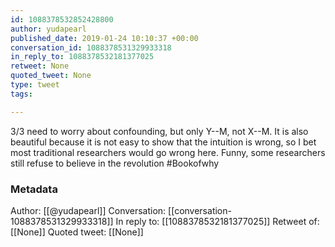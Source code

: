 ```yaml
---
id: 1088378532852428800
author: yudapearl
published_date: 2019-01-24 10:10:37 +00:00
conversation_id: 1088378531329933318
in_reply_to: 1088378532181377025
retweet: None
quoted_tweet: None
type: tweet
tags:

---
```


3/3
need to worry about confounding, but only Y--M, not X--M. It is also beautiful because it is not easy to show that the intuition is wrong, so I bet most traditional researchers would go wrong here. Funny, some researchers still refuse to believe in the revolution #Bookofwhy

### Metadata

Author: [[@yudapearl]]
Conversation: [[conversation-1088378531329933318]]
In reply to: [[1088378532181377025]]
Retweet of: [[None]]
Quoted tweet: [[None]]
